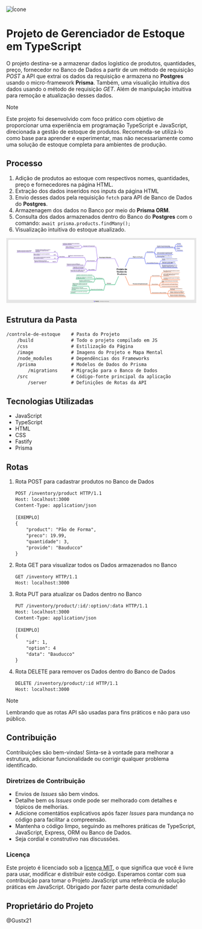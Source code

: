 ![Ícone](https://img.icons8.com/?size=100&id=vMqgHSToxrJR&format=png&color=ffffff)

# Projeto de Gerenciador de Estoque em TypeScript
 O projeto destina-se a armazenar dados logístico de produtos, quantidades, preço, fornecedor no Banco de Dados a partir de um método de requisição *POST* a API que extrai os dados da requisição e armazena no **Postgres** usando o micro-framework **Prisma**. Também, uma visualição intuitiva dos dados usando o método de requisição *GET*. Além de manipulação intuitiva para remoção e atualização desses dados.

> [!NOTE]
>
> Este projeto foi desenvolvido com foco prático com objetivo de proporcionar uma experiência em programação TypeScript e JavaScript, direcionada a gestão de estoque de produtos. Recomenda-se utilizá-lo como base para aprender e experimentar, mas não necessariamente como uma solução de estoque completa para ambientes de produção.

## Processo
1. Adição de produtos ao estoque com respectivos nomes, quantidades, preço e fornecedores na página HTML.
2. Extração dos dados inseridos nos inputs da página HTML
3. Envio desses dados pela requisição ```fetch``` para API de Banco de Dados do **Postgres**.
2. Armazenagem dos dados no Banco por meio do **Prisma ORM**.
3. Consulta dos dados armazenados dentro do Banco do **Postgres** com o comando: `await prisma.products.findMany();`
4. Visualização intuitiva do estoque atualizado.
   
![Mapa mental do projeto](./image/mapa-mental.png)

## Estrutura da Pasta
```shell
/controle-de-estoque    # Pasta do Projeto
    /build              # Todo o projeto compilado em JS
    /css                # Estilização da Página
    /image              # Imagens do Projeto e Mapa Mental
    /node_modules       # Dependências dos Frameworks
    /prisma             # Modelos de Dados do Prisma
        /migrations     # Migração para o Banco de Dados
    /src                # Código-fonte principal da aplicação
        /server         # Definições de Rotas da API
```

## Tecnologias Utilizadas
* JavaScript
* TypeScript
* HTML
* CSS
* Fastify
* Prisma

## Rotas
1. Rota POST para cadastrar produtos no Banco de Dados 
    ```http
    POST /inventory/product HTTP/1.1
    Host: localhost:3000
    Content-Type: application/json

    [EXEMPLO]
    {
        "product": "Pão de Forma",
        "preco": 19.99,
        "quantidade": 3,
        "provide": "Bauducco"
    }
    ```

2. Rota GET para visualizar todos os Dados armazenados no Banco 
    ```http
    GET /inventory HTTP/1.1
    Host: localhost:3000
    ```

3. Rota PUT para atualizar os Dados dentro no Banco
    ```http
    PUT /inventory/product/:id/:option/:data HTTP/1.1
    Host: localhost:3000
    Content-Type: application/json

    [EXEMPLO]
    {
        "id": 1,
        "option": 4
        "data": "Bauducco"
    }
    ```

4. Rota DELETE para remover os Dados dentro do Banco de Dados
    ```http
    DELETE /inventory/product/:id HTTP/1.1
    Host: localhost:3000
    ```

> [!NOTE]
>
> Lembrando que as rotas API são usadas para fins práticos e não para uso público. 

## Contribuição
 Contribuições são bem-vindas! Sinta-se à vontade para melhorar a estrutura, adicionar funcionalidade ou corrigir qualquer problema identificado.

### Diretrizes de Contribuição
- Envios de *Issues* são bem vindos.
- Detalhe bem os *Issues* onde pode ser melhorado com detalhes e tópicos de melhorias.
- Adicione comentátios explicativos após fazer *Issues* para mundança no código para facilitar a compreensão.
- Mantenha o código limpo, seguindo as melhores práticas de TypeScript, JavaScript, Express, ORM ou Banco de Dados.
- Seja cordial e construtivo nas discussões.

### Licença
 Este projeto é licenciado sob a [licença MIT](LICENSE), o que significa que você é livre para usar, modificar e distribuir este código.
 Esperamos contar com sua contribuição para tomar o Projeto JavaScript uma referência de solução práticas em JavaScript. Obrigado por fazer parte desta comunidade!

## Proprietário do Projeto
 @Gustx21
